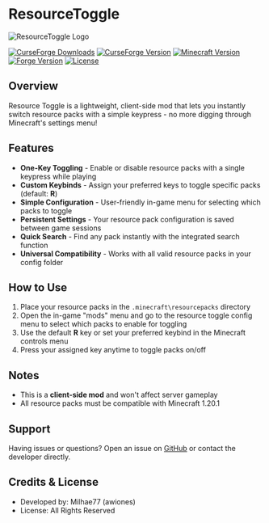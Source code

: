 # ResourceToggle

![ResourceToggle Logo](https://media.forgecdn.net/attachments/description/1242864/description_45a253c3-df58-4832-8324-4932d3c61ab3.png)

[![CurseForge Downloads](https://img.shields.io/curseforge/dt/1242864?style=for-the-badge&logo=curseforge&color=orange)](https://www.curseforge.com/minecraft/mc-mods/resourcetoggle)
[![CurseForge Version](https://img.shields.io/curseforge/v/1242864?style=for-the-badge&logo=curseforge&color=blue)](https://www.curseforge.com/minecraft/mc-mods/resourcetoggle/files/latest)
[![Minecraft Version](https://img.shields.io/badge/Minecraft-1.20.1-green?style=for-the-badge&logo=minecraft)](https://www.minecraft.net/)
[![Forge Version](https://img.shields.io/badge/Forge-Latest-red?style=for-the-badge)](https://files.minecraftforge.net/)
[![License](https://img.shields.io/badge/License-All_Rights_Reserved-lightgrey?style=for-the-badge)](https://github.com/Milhae77/ResourceToggle)

## Overview

Resource Toggle is a lightweight, client-side mod that lets you instantly switch resource packs with a simple keypress - no more digging through Minecraft's settings menu!

## Features

- **One-Key Toggling** - Enable or disable resource packs with a single keypress while playing
- **Custom Keybinds** - Assign your preferred keys to toggle specific packs (default: **R**)
- **Simple Configuration** - User-friendly in-game menu for selecting which packs to toggle
- **Persistent Settings** - Your resource pack configuration is saved between game sessions
- **Quick Search** - Find any pack instantly with the integrated search function
- **Universal Compatibility** - Works with all valid resource packs in your config folder

## How to Use

1. Place your resource packs in the `.minecraft\resourcepacks` directory
2. Open the in-game "mods" menu and go to the resource toggle config menu to select which packs to enable for toggling
3. Use the default **R** key or set your preferred keybind in the Minecraft controls menu
4. Press your assigned key anytime to toggle packs on/off

## Notes

- This is a **client-side mod** and won't affect server gameplay
- All resource packs must be compatible with Minecraft 1.20.1

## Support

Having issues or questions? Open an issue on [GitHub](https://github.com/awiones/ResourceToggle) or contact the developer directly.

## Credits & License

- Developed by: Milhae77 (awiones)
- License: All Rights Reserved

